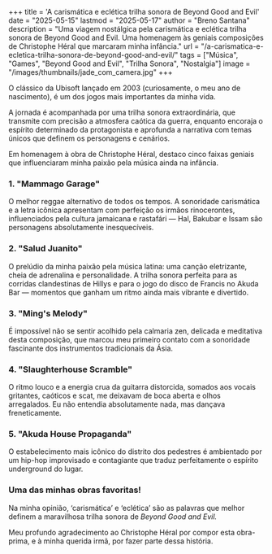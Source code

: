 +++
title = 'A carismática e eclética trilha sonora de Beyond Good and Evil'
date = "2025-05-15"
lastmod = "2025-05-17"
author = "Breno Santana"
description = "Uma viagem nostálgica pela carismática e eclética trilha sonora de Beyond Good and Evil. Uma homenagem às geniais composições de Christophe Héral que marcaram minha infância."
url = "/a-carismatica-e-ecletica-trilha-sonora-de-beyond-good-and-evil/"
tags = ["Música", "Games", "Beyond Good and Evil", "Trilha Sonora", "Nostalgia"]
image = "/images/thumbnails/jade_com_camera.jpg"
+++

O clássico da Ubisoft lançado em 2003 (curiosamente, o meu ano de nascimento), é um dos jogos mais importantes da minha vida.

A jornada é acompanhada por uma trilha sonora extraordinária, que transmite com precisão a atmosfera caótica da guerra, enquanto encoraja o espírito determinado da protagonista e aprofunda a narrativa com temas únicos que definem os personagens e cenários.

Em homenagem à obra de Christophe Héral, destaco cinco faixas geniais que influenciaram minha paixão pela música ainda na infância.

### 1. "Mammago Garage"

O melhor reggae alternativo de todos os tempos. A sonoridade carismática e a letra icônica apresentam com perfeição os irmãos rinocerontes, influenciados pela cultura jamaicana e rastafári — Hal, Bakubar e Issam são personagens absolutamente inesquecíveis.

### 2. "Salud Juanito"

O prelúdio da minha paixão pela música latina: uma canção eletrizante, cheia de adrenalina e personalidade. A trilha sonora perfeita para as corridas clandestinas de Hillys e para o jogo do disco de Francis no Akuda Bar — momentos que ganham um ritmo ainda mais vibrante e divertido.

### 3. "Ming's Melody"

É impossível não se sentir acolhido pela calmaria zen, delicada e meditativa desta composição, que marcou meu primeiro contato com a sonoridade fascinante dos instrumentos tradicionais da Ásia.

### 4. "Slaughterhouse Scramble"

O ritmo louco e a energia crua da guitarra distorcida, somados aos vocais gritantes, caóticos e scat, me deixavam de boca aberta e olhos arregalados. Eu não entendia absolutamente nada, mas dançava freneticamente.

### 5. "Akuda House Propaganda"

O estabelecimento mais icônico do distrito dos pedestres é ambientado por um hip-hop improvisado e contagiante que traduz perfeitamente o espírito underground do lugar.

### Uma das minhas obras favoritas!

Na minha opinião, ‘carismática’ e ‘eclética’ são as palavras que melhor definem a maravilhosa trilha sonora de *Beyond Good and Evil.*

Meu profundo agradecimento ao Christophe Héral por compor esta obra-prima, e à minha querida irmã, por fazer parte dessa história.
